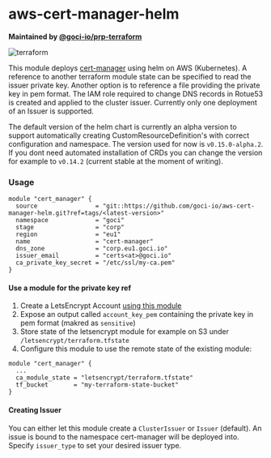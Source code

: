 # aws-cert-manager-helm

**Maintained by [@goci-io/prp-terraform](https://github.com/orgs/goci-io/teams/prp-terraform)**

![terraform](https://github.com/goci-io/aws-cert-manager-helm/workflows/terraform/badge.svg?branch=master)

This module deploys [cert-manager](https://cert-manager.io/) using helm on AWS (Kubernetes).
A reference to another terraform module state can be specified to read the issuer private key. Another option is to reference a file providing the private key in pem format. The IAM role required to change DNS records in Rotue53 is created and applied to the cluster issuer. Currently only one deployment of an Issuer is supported.

The default version of the helm chart is currently an alpha version to support automatically creating CustomResourceDefinition's with correct configuration and namespace. The version used for now is `v0.15.0-alpha.2`. If you dont need automated installation of CRDs you can change the version for example to `v0.14.2` (current stable at the moment of writing).

### Usage

```hcl
module "cert_manager" {
  source                = "git::https://github.com/goci-io/aws-cert-manager-helm.git?ref=tags/<latest-version>"
  namespace             = "goci"
  stage                 = "corp"
  region                = "eu1"
  name                  = "cert-manager"
  dns_zone              = "corp.eu1.goci.io"
  issuer_email          = "certs<at>@goci.io"
  ca_private_key_secret = "/etc/ssl/my-ca.pem"
}
```

#### Use a module for the private key ref

1. Create a LetsEncrypt Account [using this module](https://github.com/goci-io/letsencrypt-account)  
2. Expose an output called `account_key_pem` containing the private key in pem format (makred as `sensitive`)  
3. Store state of the letsencrypt module for example on S3 under `/letsencrypt/terraform.tfstate` 
4. Configure this module to use the remote state of the existing module:

```hcl
module "cert_manager" {
  ...
  ca_module_state = "letsencrypt/terraform.tfstate"
  tf_bucket       = "my-terraform-state-bucket"
}
```

#### Creating Issuer

You can either let this module create a `ClusterIssuer` or `Issuer` (default). An issue is bound to the namespace cert-manager will be deployed into.
Specify `issuer_type` to set your desired issuer type.
